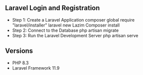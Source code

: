 

## Laravel Login and Registration


- Step 1: Create a Laravel Application
    composer global require "laravel/installer"
    laravel new Lazim
    Composer install
- Step 2: Connect to the Database
     php artisan migrate
- Step 3: Run the Laravel Development Server
     php artisan serve

## Versions

- PHP 8.3
- Laravel Framework 11.9
